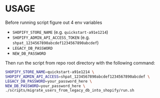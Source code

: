 # USAGE

Before running script figure out 4 env variables
- `SHOPIFY_STORE_NAME` (e.g. `quickstart-a91e1214`)
- `SHOPIFY_ADMIN_API_ACCESS_TOKEN` (e.g. `shpat_1234567890abcdef1234567890abcdef`)
- `LEGACY_DB_PASSWORD`
- `NEW_DB_PASSWORD`

Then run the script from repo root directory with the following command:

```sh
SHOPIFY_STORE_NAME=quickstart-a91e1214 \
SHOPIFY_ADMIN_API_ACCESS=shpat_1234567890abcdef1234567890abcdef \
LEGACY_DB_PASSWORD=your_password_here \
NEW_DB_PASSWORD=your_password_here \
./scripts/migrate_users_from_legacy_db_into_shopify/run.sh
```